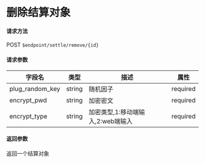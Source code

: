 # 删除结算对象


#### 请求方法

POST `$endpoint/settle/remove/{id}`

#### 请求参数

| 字段名         | 类型        | 描述                                                         | 属性          |
| -------------- | ----------- | ------------------------------------------------------------ | ------------- |
| plug_random_key | string | 随机因子 | required |
| encrypt_pwd   | string  | 加密密文                         | required |
| encrypt_type | string | 加密类型,1:移动端输入,2:web端输入 | required |

#### 返回参数

返回一个结算对象
